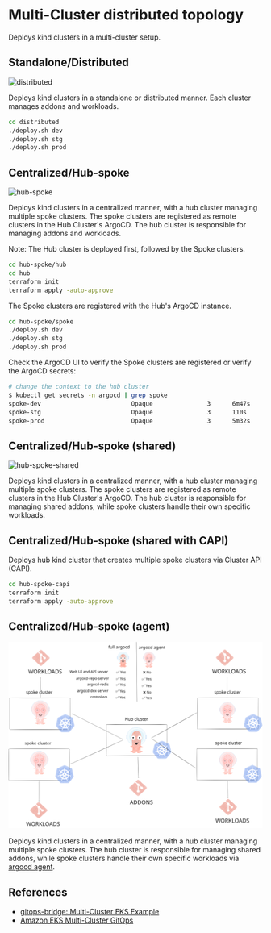 # Multi-Cluster distributed topology

Deploys kind clusters in a multi-cluster setup.

## Standalone/Distributed

![distributed](../docs/assets/figures/images/argocd-distributed.svg)

Deploys kind clusters in a standalone or distributed manner. Each cluster manages addons and workloads.

```bash
cd distributed
./deploy.sh dev
./deploy.sh stg
./deploy.sh prod
```

## Centralized/Hub-spoke

![hub-spoke](../docs/assets/figures/images/hub-spoke.svg)

Deploys kind clusters in a centralized manner, with a hub cluster managing multiple spoke clusters.
The spoke clusters are registered as remote clusters in the Hub Cluster's ArgoCD.
The hub cluster is responsible for managing addons and workloads.

Note: The Hub cluster is deployed first, followed by the Spoke clusters.

```bash
cd hub-spoke/hub
cd hub
terraform init
terraform apply -auto-approve
```

The Spoke clusters are registered with the Hub's ArgoCD instance.

```bash
cd hub-spoke/spoke
./deploy.sh dev
./deploy.sh stg
./deploy.sh prod
```

Check the ArgoCD UI to verify the Spoke clusters are registered or verify the ArgoCD secrets:

```bash
# change the context to the hub cluster
$ kubectl get secrets -n argocd | grep spoke
spoke-dev                         Opaque               3      6m47s
spoke-stg                         Opaque               3      110s
spoke-prod                        Opaque               3      5m32s
```

## Centralized/Hub-spoke (shared)

![hub-spoke-shared](../docs/assets/figures/images/hub-spoke-shared.svg)

Deploys kind clusters in a centralized manner, with a hub cluster managing multiple spoke clusters.
The spoke clusters are registered as remote clusters in the Hub Cluster's ArgoCD.
The hub cluster is responsible for managing shared addons, while spoke clusters handle their own specific workloads.

## Centralized/Hub-spoke (shared with CAPI)

Deploys hub kind cluster that creates multiple spoke clusters via Cluster API (CAPI).

```bash
cd hub-spoke-capi
terraform init
terraform apply -auto-approve
```

## Centralized/Hub-spoke (agent)

![agent](../docs/assets/figures/images/hub-spoke-agent.svg)

Deploys kind clusters in a centralized manner, with a hub cluster managing multiple spoke clusters.
The hub cluster is responsible for managing shared addons, while spoke clusters handle their own specific workloads via [argocd agent](https://argocd-agent.readthedocs.io/latest/).

## References

- [gitops-bridge: Multi-Cluster EKS Example](https://github.com/gitops-bridge-dev/gitops-bridge/tree/main/argocd/iac/terraform/examples/eks/multi-cluster)
- [Amazon EKS Multi-Cluster GitOps](https://www.slideshare.net/slideshow/amazon-eks-multicluster-gitopsbridgepdf/263198295)
